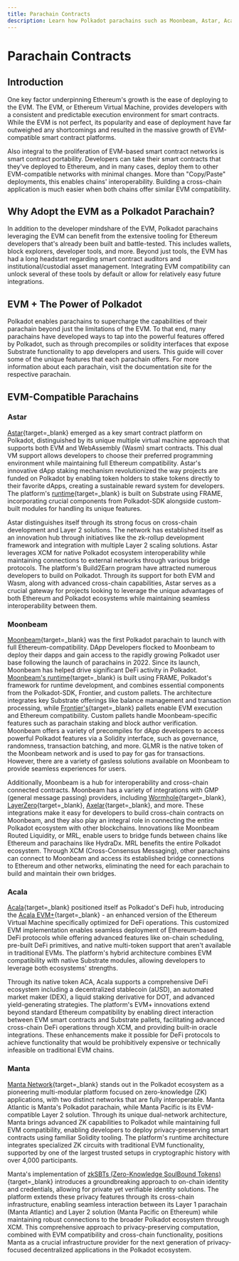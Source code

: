```yaml
---
title: Parachain Contracts
description: Learn how Polkadot parachains such as Moonbeam, Astar, Acala, and Manta leverage the Ethereum Virtual Machine (EVM) and integrate it into their parachains.
---
```


# Parachain Contracts

## Introduction

One key factor underpinning Ethereum's growth is the ease of deploying to the EVM. The EVM, or Ethereum Virtual Machine, provides developers with a consistent and predictable execution environment for smart contracts. While the EVM is not perfect, its popularity and ease of deployment have far outweighed any shortcomings and resulted in the massive growth of EVM-compatible smart contract platforms. 

Also integral to the proliferation of EVM-based smart contract networks is smart contract portability. Developers can take their smart contracts that they've deployed to Ethereum, and in many cases, deploy them to other EVM-compatible networks with minimal changes. More than "Copy/Paste" deployments, this enables chains' interoperability. Building a cross-chain application is much easier when both chains offer similar EVM compatibility. 

## Why Adopt the EVM as a Polkadot Parachain?

In addition to the developer mindshare of the EVM, Polkadot parachains leveraging the EVM can benefit from the extensive tooling for Ethereum developers that's already been built and battle-tested. This includes wallets, block explorers, developer tools, and more. Beyond just tools, the EVM has had a long headstart regarding smart contract auditors and institutional/custodial asset management. Integrating EVM compatibility can unlock several of these tools by default or allow for relatively easy future integrations. 

## EVM + The Power of Polkadot

Polkadot enables parachains to supercharge the capabilities of their parachain beyond just the limitations of the EVM. To that end, many parachains have developed ways to tap into the powerful features offered by Polkadot, such as through precompiles or solidity interfaces that expose Substrate functionality to app developers and users. This guide will cover some of the unique features that each parachain offers. For more information about each parachain, visit the documentation site for the respective parachain.  

## EVM-Compatible Parachains 

### Astar

[Astar](https://astar.network/){target=_blank} emerged as a key smart contract platform on Polkadot, distinguished by its unique multiple virtual machine approach that supports both EVM and WebAssembly (Wasm) smart contracts. This dual VM support allows developers to choose their preferred programming environment while maintaining full Ethereum compatibility. Astar's innovative dApp staking mechanism revolutionized the way projects are funded on Polkadot by enabling token holders to stake tokens directly to their favorite dApps, creating a sustainable reward system for developers. The platform's [runtime](https://github.com/AstarNetwork/Astar){target=_blank} is built on Substrate using FRAME, incorporating crucial components from Polkadot-SDK alongside custom-built modules for handling its unique features.

Astar distinguishes itself through its strong focus on cross-chain development and Layer 2 solutions. The network has established itself as an innovation hub through initiatives like the zk-rollup development framework and integration with multiple Layer 2 scaling solutions. Astar leverages XCM for native Polkadot ecosystem interoperability while maintaining connections to external networks through various bridge protocols. The platform's Build2Earn program have attracted numerous developers to build on Polkadot. Through its support for both EVM and Wasm, along with advanced cross-chain capabilities, Astar serves as a crucial gateway for projects looking to leverage the unique advantages of both Ethereum and Polkadot ecosystems while maintaining seamless interoperability between them.

### Moonbeam

[Moonbeam](https://docs.moonbeam.network/){target=\_blank} was the first Polkadot parachain to launch with full Ethereum-compatibility. DApp Developers flocked to Moonbeam to deploy their dapps and gain access to the rapidly growing Polkadot user base following the launch of parachains in 2022. Since its launch, Moonbeam has helped drive significant DeFi activity in Polkadot. [Moonbeam's runtime](https://github.com/moonbeam-foundation/moonbeam){target=\_blank} is built using FRAME, Polkadot's framework for runtime development, and combines essential components from the Polkadot-SDK, Frontier, and custom pallets. The architecture integrates key Substrate offerings like balance management and transaction processing, while [Frontier's](https://github.com/polkadot-evm/frontier){target=\_blank} pallets enable EVM execution and Ethereum compatibility. Custom pallets handle Moonbeam-specific features such as parachain staking and block author verification. Moonbeam offers a variety of precompiles for dApp developers to access powerful Polkadot features via a Solidity interface, such as governance, randomness, transaction batching, and more. GLMR is the native token of the Moonbeam network and is used to pay for gas for transactions. However, there are a variety of gasless solutions available on Moonbeam to provide seamless experiences for users. 

Additionally, Moonbeam is a hub for interoperability and cross-chain connected contracts. Moonbeam has a variety of integrations with GMP (general message passing) providers, including [Wormhole](https://wormhole.com/){target=\_blank}, [LayerZero](https://layerzero.network/){target=\_blank}, [Axelar](https://www.axelar.network/){target=\_blank}, and more. These integrations make it easy for developers to build cross-chain contracts on Moonbeam, and they also play an integral role in connecting the entire Polkadot ecosystem with other blockchains. Innovations like Moonbeam Routed Liquidity, or MRL, enable users to bridge funds between chains like Ethereum and parachains like HydraDx. MRL benefits the entire Polkadot ecosystem. Through XCM (Cross-Consensus Messaging), other parachains can connect to Moonbeam and access its established bridge connections to Ethereum and other networks, eliminating the need for each parachain to build and maintain their own bridges.

### Acala

[Acala](https://acala.network/){target=\_blank} positioned itself as Polkadot's DeFi hub, introducing the [Acala EVM+](https://evmdocs.acala.network/){target=\_blank} - an enhanced version of the Ethereum Virtual Machine specifically optimized for DeFi operations. This customized EVM implementation enables seamless deployment of Ethereum-based DeFi protocols while offering advanced features like on-chain scheduling, pre-built DeFi primitives, and native multi-token support that aren't available in traditional EVMs. The platform's hybrid architecture combines EVM compatibility with native Substrate modules, allowing developers to leverage both ecosystems' strengths.

Through its native token ACA, Acala supports a comprehensive DeFi ecosystem including a decentralized stablecoin (aUSD), an automated market maker (DEX), a liquid staking derivative for DOT, and advanced yield-generating strategies. The platform's EVM+ innovations extend beyond standard Ethereum compatibility by enabling direct interaction between EVM smart contracts and Substrate pallets, facilitating advanced cross-chain DeFi operations through XCM, and providing built-in oracle integrations. These enhancements make it possible for DeFi protocols to achieve functionality that would be prohibitively expensive or technically infeasible on traditional EVM chains.

### Manta 

[Manta Network](https://manta.network/){target=_blank} stands out in the Polkadot ecosystem as a pioneering multi-modular platform focused on zero-knowledge (ZK) applications, with two distinct networks that are fully interoperable. Manta Atlantic is Manta's Polkadot parachain, while Manta Pacific is its EVM-compatible Layer 2 solution. Through its unique dual-network architecture, Manta brings advanced ZK capabilities to Polkadot while maintaining full EVM compatibility, enabling developers to deploy privacy-preserving smart contracts using familiar Solidity tooling. The platform's runtime architecture integrates specialized ZK circuits with traditional EVM functionality, supported by one of the largest trusted setups in cryptographic history with over 4,000 participants. 

Manta's implementation of [zkSBTs (Zero-Knowledge SoulBound Tokens)](https://docs.manta.network/docs/zkSBT/auto/About){target=_blank} introduces a groundbreaking approach to on-chain identity and credentials, allowing for private yet verifiable identity solutions. The platform extends these privacy features through its cross-chain infrastructure, enabling seamless interaction between its Layer 1 parachain (Manta Atlantic) and Layer 2 solution (Manta Pacific on Ethereum) while maintaining robust connections to the broader Polkadot ecosystem through XCM. This comprehensive approach to privacy-preserving computation, combined with EVM compatibility and cross-chain functionality, positions Manta as a crucial infrastructure provider for the next generation of privacy-focused decentralized applications in the Polkadot ecosystem.
